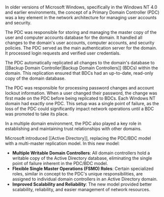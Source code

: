 In older versions of Microsoft Windows, specifically in the Windows NT 4.0 and earlier environments, the concept of a Primary Domain Controller (PDC) was a key element in the network architecture for managing user accounts and security.

The PDC was responsible for storing and managing the master copy of the user and computer accounts database for the domain. It handled all changes to the domain's user accounts, computer accounts, and security policies. The PDC served as the main authentication server for the domain. It processed login requests and verified user credentials.

The PDC automatically replicated all changes to the domain's database to [[Backup Domain Controller|Backup Domain Controllers]] (BDCs) within the domain. This replication ensured that BDCs had an up-to-date, read-only copy of the domain database.

The PDC was responsible for processing password changes and account lockout information. When a user changed their password, the change was first made on the PDC before being replicated to BDCs.
Each Windows NT domain had exactly one PDC. This setup was a single point of failure, as the loss of the PDC could significantly impact network operations until a BDC was promoted to take its place.

In a multiple domain environment, the PDC also played a key role in establishing and maintaining trust relationships with other domains.

Microsoft introduced [[Active Directory]], replacing the PDC/BDC model with a multi-master replication model. In this new model:

- **Multiple Writable Domain Controllers**: All domain controllers hold a writable copy of the Active Directory database, eliminating the single point of failure inherent in the PDC/BDC model.
- **Flexible Single Master Operations (FSMO) Roles**: Certain specialized roles, similar in concept to the PDC's unique responsibilities, are assigned to individual domain controllers in an Active Directory domain.
- **Improved Scalability and Reliability**: The new model provided better scalability, reliability, and easier management of network resources.

